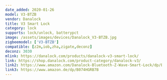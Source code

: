 ```yaml
---
date_added: 2020-01-26
model: V3-BTZB
vendor: Danalock
title: V3 Smart Lock
category: lock
supports: lock/unlock, batterypct
image: /assets/images/devices/Danalock_V3-BTZB.jpg
zigbeemodel: ['V3-BTZB']
compatible: [z2m,iob,zha,zigate,deconz]
deconz: 3030
mlink: https://danalock.com/products/danalock-v3-smart-lock/
link: https://shop.danalock.com/product-category/danalock-v3/
link2: https://www.amazon.com/Danalock-Bluetooth-Z-Wave-Smart-Lock/dp/B07B8TJ7TW
link3: https://www.amazon.de/dp/B074HGRB7B
---
```



